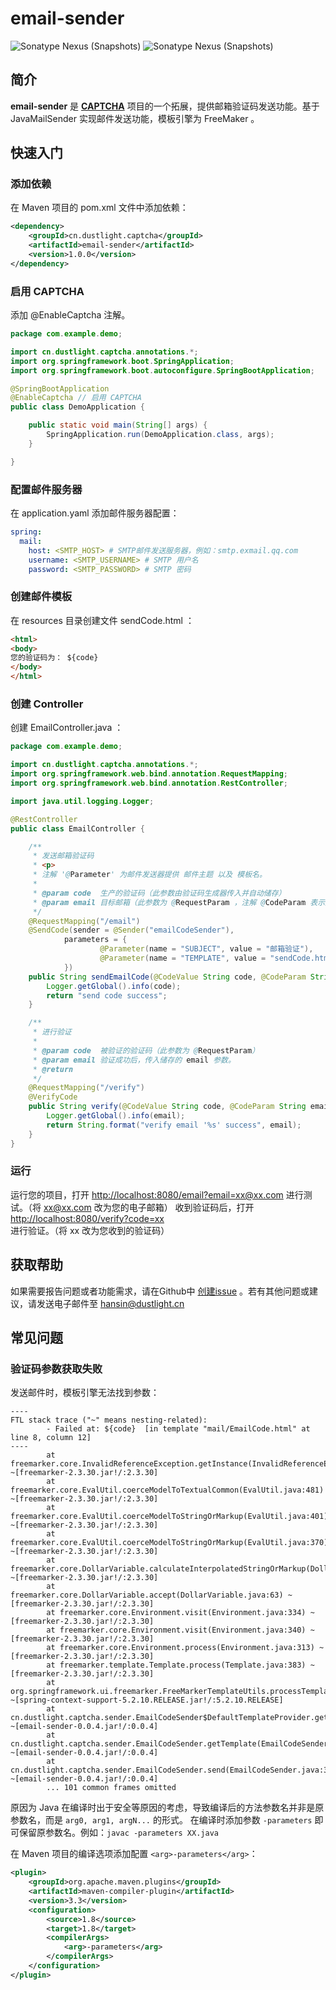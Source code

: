 # email-sender
![Sonatype Nexus (Snapshots)](https://img.shields.io/nexus/r/cn.dustlight.captcha/email-sender?server=https%3A%2F%2Foss.sonatype.org%2F)
![Sonatype Nexus (Snapshots)](https://img.shields.io/nexus/s/cn.dustlight.captcha/email-sender?server=https%3A%2F%2Foss.sonatype.org%2F)

## 简介
**email-sender** 是 **[CAPTCHA](../../)** 项目的一个拓展，提供邮箱验证码发送功能。基于 JavaMailSender 实现邮件发送功能，模板引擎为 FreeMaker 。

## 快速入门
### 添加依赖
在 Maven 项目的 pom.xml 文件中添加依赖：
```xml
<dependency>
    <groupId>cn.dustlight.captcha</groupId>
    <artifactId>email-sender</artifactId>
    <version>1.0.0</version>
</dependency>
```

### 启用 CAPTCHA
添加 @EnableCaptcha 注解。
```java
package com.example.demo;

import cn.dustlight.captcha.annotations.*;
import org.springframework.boot.SpringApplication;
import org.springframework.boot.autoconfigure.SpringBootApplication;

@SpringBootApplication
@EnableCaptcha // 启用 CAPTCHA
public class DemoApplication {

    public static void main(String[] args) {
        SpringApplication.run(DemoApplication.class, args);
    }

}
```

### 配置邮件服务器
在 application.yaml 添加邮件服务器配置：
```yaml
spring:
  mail:
    host: <SMTP_HOST> # SMTP邮件发送服务器，例如：smtp.exmail.qq.com
    username: <SMTP_USERNAME> # SMTP 用户名
    password: <SMTP_PASSWORD> # SMTP 密码
```

### 创建邮件模板
在 resources 目录创建文件 sendCode.html ：
```html
<html>
<body>
您的验证码为： ${code}
</body>
</html>
```

### 创建 Controller
创建 EmailController.java ：
```java
package com.example.demo;

import cn.dustlight.captcha.annotations.*;
import org.springframework.web.bind.annotation.RequestMapping;
import org.springframework.web.bind.annotation.RestController;

import java.util.logging.Logger;

@RestController
public class EmailController {

    /**
     * 发送邮箱验证码
     * <p>
     * 注解 '@Parameter' 为邮件发送器提供 邮件主题 以及 模板名。
     *
     * @param code  生产的验证码（此参数由验证码生成器传入并自动储存）
     * @param email 目标邮箱（此参数为 @RequestParam ，注解 @CodeParam 表示此参数将与验证码一起储存，以便验证成功后取出）
     */
    @RequestMapping("/email")
    @SendCode(sender = @Sender("emailCodeSender"),
            parameters = {
                    @Parameter(name = "SUBJECT", value = "邮箱验证"),
                    @Parameter(name = "TEMPLATE", value = "sendCode.html")
            })
    public String sendEmailCode(@CodeValue String code, @CodeParam String email) {
        Logger.getGlobal().info(code);
        return "send code success";
    }

    /**
     * 进行验证
     *
     * @param code  被验证的验证码（此参数为 @RequestParam）
     * @param email 验证成功后，传入储存的 email 参数。
     * @return
     */
    @RequestMapping("/verify")
    @VerifyCode
    public String verify(@CodeValue String code, @CodeParam String email) {
        Logger.getGlobal().info(email);
        return String.format("verify email '%s' success", email);
    }
}
```

### 运行
运行您的项目，打开 [http://localhost:8080/email?email=xx@xx.com](http://localhost:8080/email?email=xx@xx.com) 进行测试。（将 xx@xx.com 改为您的电子邮箱） 
收到验证码后，打开 [http://localhost:8080/verify?code=xx](http://localhost:8080/verify?code=xx) 进行验证。（将 xx 改为您收到的验证码）

## 获取帮助
如果需要报告问题或者功能需求，请在Github中 [创建issue](https://github.com/dustlight-cn/captcha/issues/new) 。若有其他问题或建议，请发送电子邮件至 [hansin@dustlight.cn](mailto:hansin@dustlight.cn)
## 常见问题
### 验证码参数获取失败
发送邮件时，模板引擎无法找到参数：
```
----
FTL stack trace ("~" means nesting-related):
        - Failed at: ${code}  [in template "mail/EmailCode.html" at line 8, column 12]
----
        at freemarker.core.InvalidReferenceException.getInstance(InvalidReferenceException.java:134) ~[freemarker-2.3.30.jar!/:2.3.30]
        at freemarker.core.EvalUtil.coerceModelToTextualCommon(EvalUtil.java:481) ~[freemarker-2.3.30.jar!/:2.3.30]
        at freemarker.core.EvalUtil.coerceModelToStringOrMarkup(EvalUtil.java:401) ~[freemarker-2.3.30.jar!/:2.3.30]
        at freemarker.core.EvalUtil.coerceModelToStringOrMarkup(EvalUtil.java:370) ~[freemarker-2.3.30.jar!/:2.3.30]
        at freemarker.core.DollarVariable.calculateInterpolatedStringOrMarkup(DollarVariable.java:100) ~[freemarker-2.3.30.jar!/:2.3.30]
        at freemarker.core.DollarVariable.accept(DollarVariable.java:63) ~[freemarker-2.3.30.jar!/:2.3.30]
        at freemarker.core.Environment.visit(Environment.java:334) ~[freemarker-2.3.30.jar!/:2.3.30]
        at freemarker.core.Environment.visit(Environment.java:340) ~[freemarker-2.3.30.jar!/:2.3.30]
        at freemarker.core.Environment.process(Environment.java:313) ~[freemarker-2.3.30.jar!/:2.3.30]
        at freemarker.template.Template.process(Template.java:383) ~[freemarker-2.3.30.jar!/:2.3.30]
        at org.springframework.ui.freemarker.FreeMarkerTemplateUtils.processTemplateIntoString(FreeMarkerTemplateUtils.java:50) ~[spring-context-support-5.2.10.RELEASE.jar!/:5.2.10.RELEASE]
        at cn.dustlight.captcha.sender.EmailCodeSender$DefaultTemplateProvider.getTemplateContent(EmailCodeSender.java:100) ~[email-sender-0.0.4.jar!/:0.0.4]
        at cn.dustlight.captcha.sender.EmailCodeSender.getTemplate(EmailCodeSender.java:76) ~[email-sender-0.0.4.jar!/:0.0.4]
        at cn.dustlight.captcha.sender.EmailCodeSender.send(EmailCodeSender.java:39) ~[email-sender-0.0.4.jar!/:0.0.4]
        ... 101 common frames omitted
```
原因为 Java 在编译时出于安全等原因的考虑，导致编译后的方法参数名并非是原参数名，而是 ```arg0, arg1, argN...``` 的形式。
在编译时添加参数 ```-parameters``` 即可保留原参数名。例如：```javac -parameters XX.java```

在 Maven 项目的编译选项添加配置 ```<arg>-parameters</arg>```：
```xml
<plugin>
    <groupId>org.apache.maven.plugins</groupId>
    <artifactId>maven-compiler-plugin</artifactId>
    <version>3.3</version>
    <configuration>
        <source>1.8</source>
        <target>1.8</target>
        <compilerArgs>
            <arg>-parameters</arg>
        </compilerArgs>
    </configuration>
</plugin>
```